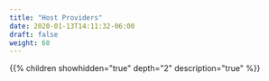 ```yaml
---
title: "Host Providers"
date: 2020-01-13T14:11:32-06:00
draft: false
weight: 60
---
```


{{% children showhidden="true" depth="2" description="true" %}}
